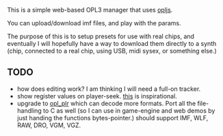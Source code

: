 This is a simple web-based OPL3 manager that uses [opljs](https://github.com/Malvineous/opljs).

You can upload/download imf files, and play with the params.

The purpose of this is to setup presets for use with real chips, and eventually I will hopefully have a way to download them directly to a synth (chip, connected to a real chip, using USB, midi sysex, or something else.)


## TODO

- how does editing work? I am thinking I will need a full-on tracker. 
- show register values on player-seek. [this](https://youtu.be/GmcqKUefY8w) is inspirational.
- upgrade to [opl_plr](http://software.kvee.cz/) which can decode more formats. Port all the file-handling to C as well (so I can use in game-engine and web demos by just handing the functions bytes-pointer.) should support IMF, WLF, RAW, DRO, VGM, VGZ.